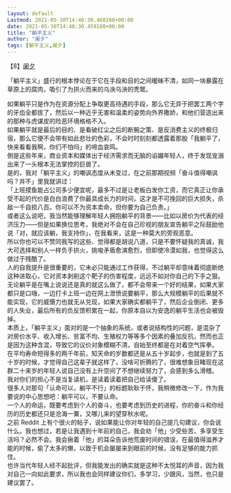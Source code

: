 ```yaml
---
layout: default
Lastmod: 2021-05-30T14:48:30.460286+00:00
date: 2021-05-30T14:48:30.459188+00:00
title: "躺平主义"
author: "阑夕"
tags: [躺平主义,阑夕]
---
```

【8】[阑夕](https://weibo.com/foxshuo?from=feed&loc=nickname)

「躺平主义」盛行的根本悖论在于它在手段和目的之间暧昧不清，如同一块暴露在草原上的腐肉，吸引了为拱火而来的乌泱乌泱的秃鹫。

如果躺平只是作为在资源分配上争取更高待遇的手段，那么它无异于把罢工两个字的牙齿全都拔了，然后以一种近乎无害和温柔的姿势向外界撒娇，和他们营造出来的那种与虎谋皮的险恶环境格格不入。  
如果躺平就是最后的目的、是看破红尘之后的断腕之策、是反消费主义的终极归宿，那么它便不会带有如此悲壮的色彩，不会时时刻刻都透露着那股「我躺平了，快来看看我啊，你们不怕吗」的啼血哀鸣。  
倒是这些年来，商业资本和媒体出于经济需求而无脑的谄媚年轻人，终于发现宠溺出来了一头根本无法掌控的巨兽了。  
是的，我对「躺平主义」的嘲讽态度从未变过，在之前那期视频「奋斗值得嘲讽吗？并不」里我就讲过：  
「上班摸鱼能占公司多少便宜呢，最多不过是让老板白发你工资，而它真正让你承受不起的代价是白白浪费了你最具成长力的时间，这才是不可挽回的巨大损失，杀敌一千自损八百。你可以不为资本卖命，但你要为自己负责。」  
或者这么说吧，我当然能够理解年轻人拥抱躺平的背景——比如以房价为代表的经济压力——但是如果换位思考，我绝对不会在自己珍视的朋友宣告躺平之际鼓励他说「对，就应该躺，我支持你」，在我看来，这是一种莫大的旁观恶意。  
所以你也可以不赞同我写的这些、觉得都是胡说八道，只是不要怀疑我的真诚，我大可选择和别人一样负手拱火，挑唆矛盾愈演愈烈，但即使冷漠如我，也觉得这么做过于残酷了。  
人的自我提升是很重要的，它未必只能通过工作获得，不过躺平却意味着彻底断绝这种进取心，它对资本剥削这个靶子的伤害程度，远远不如对你自己的下手之狠。  
无论躺平是在嘴上说说还是真的就这么做了，都不会带来一个好的结果，如果大家都只是口嗨，一边打卡上班一边在网上泄愤说要躺平，那么大规模躺平的后果就不能实现，它的威慑力也就无从兑现，如果大家确实都躺平了，然后企业倒闭、更多的人失业，最后所有的负反馈积累在一起，你原本自以为安逸的躺平生活也会被毁掉。  
本质上，「躺平主义」面对的是一个抽象的系统，或者说结构性的问题，是混杂了对房价水平、收入增长、贫富不均、生殖权力等等多个因素的叠加反抗，然而也正是因为这种含混，导致它的议价对象模糊不清，自始至终都是在对着空气挥拳。  
在平均寿命短得多的两千年前，知天命的岁数都还是从五十岁起步，也就是到了五十岁的时候，才觉得自己这辈子就这样了，没啥可折腾的了，很难想象目睹现在这群二十来岁的年轻人说自己没有上升空间了不想继续努力了，会感到多么滑稽。  
我对你们的担心不是当复读机，是读着读着把自己给读傻了。  
很多人对那句「认命可以，躺平不行」的标题耿耿于怀，我稍微修改一下，作为我要说的中心思想吧：躺平可以，不要认命。  
一个人的命运，既要考虑到个人的奋斗，也要考虑到历史的进程，你的奋斗和你经历的历史都还只是沧海一粟，又哪儿来的望穿秋水呢。  
之前 Reddit 上有个很火的帖子，说如果能让你对年轻的自己提几句建议，你会说什么。我也想过，若是让我遇到十年前的自己，我会劝「他」少受些苦、多享受生活吗？必然不会。我会揪着「他」的耳朵告诉他荒废时间的错误，在最值得滋养才能的时候，偷了太多的懒，以致于机会屡屡来到眼前的时候，没有足够的能力抓住。  
也许当代年轻人经不起批评，但我能发出的确实就是这种不太悦耳的声音，因为我对自己一向如此要求，所以我也会同样建议你们，多学习，少跟风，当然，也只是建议罢了。
